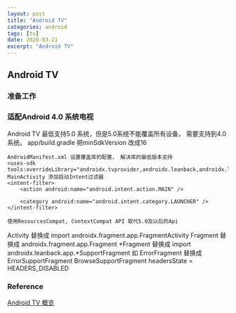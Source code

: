 ```yaml
---
layout: post
title: "Android TV"
categories: android
tags: [tv]
date: 2020-03-21
excerpt: "Android TV"
---
```


## Android TV

### 准备工作


### 适配Android 4.0 系统电视
Android TV 最低支持5.0 系统，但是5.0系统不能覆盖所有设备， 需要支持到4.0系统。
    app/build.gradle
    把minSdkVersion 改成16

    AndroidManifest.xml 设置覆盖库的配置， 解决库的最低版本支持
    <uses-sdk tools:overrideLibrary="androidx.tvprovider,androidx.leanback,androidx.leanback.preference"/>
    MainActivity 添加启动Intent过滤器
    <intent-filter>
        <action android:name="android.intent.action.MAIN" />

        <category android:name="android.intent.category.LAUNCHER" />
    </intent-filter>

    使用ResourcesCompat, ContextCompat API 取代5.0及以后的Api

Activity 替换成 import androidx.fragment.app.FragmentActivity
Fragment 替换成 androidx.fragment.app.Fragment 
\*Fragment 替换成 import androidx.leanback.app.\*SupportFragment 如 ErrorFragment 替换成 ErrorSupportFragment
BrowseSupportFragment headersState = HEADERS_DISABLED


### Reference
[Android TV 概览](https://developer.android.google.cn/training/tv)
